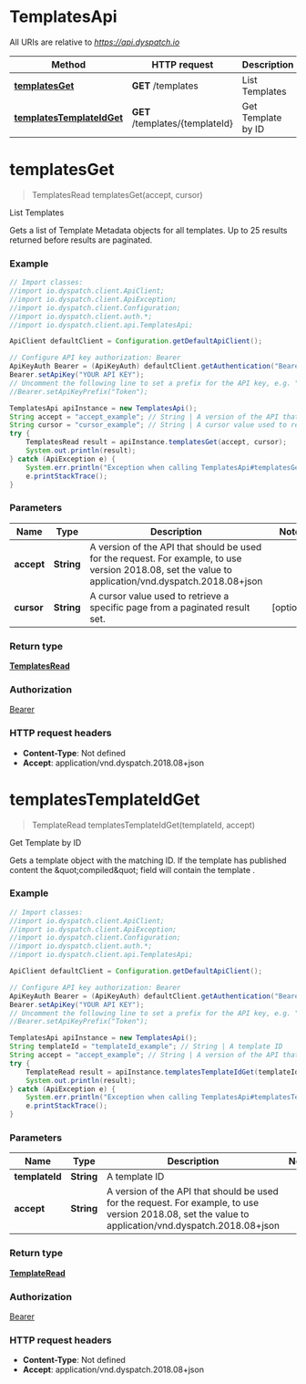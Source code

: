 # TemplatesApi

All URIs are relative to *https://api.dyspatch.io*

Method | HTTP request | Description
------------- | ------------- | -------------
[**templatesGet**](TemplatesApi.md#templatesGet) | **GET** /templates | List Templates
[**templatesTemplateIdGet**](TemplatesApi.md#templatesTemplateIdGet) | **GET** /templates/{templateId} | Get Template by ID


<a name="templatesGet"></a>
# **templatesGet**
> TemplatesRead templatesGet(accept, cursor)

List Templates

Gets a list of Template Metadata objects for all templates. Up to 25 results returned before results are paginated.

### Example
```java
// Import classes:
//import io.dyspatch.client.ApiClient;
//import io.dyspatch.client.ApiException;
//import io.dyspatch.client.Configuration;
//import io.dyspatch.client.auth.*;
//import io.dyspatch.client.api.TemplatesApi;

ApiClient defaultClient = Configuration.getDefaultApiClient();

// Configure API key authorization: Bearer
ApiKeyAuth Bearer = (ApiKeyAuth) defaultClient.getAuthentication("Bearer");
Bearer.setApiKey("YOUR API KEY");
// Uncomment the following line to set a prefix for the API key, e.g. "Token" (defaults to null)
//Bearer.setApiKeyPrefix("Token");

TemplatesApi apiInstance = new TemplatesApi();
String accept = "accept_example"; // String | A version of the API that should be used for the request. For example, to use version 2018.08, set the value to application/vnd.dyspatch.2018.08+json
String cursor = "cursor_example"; // String | A cursor value used to retrieve a specific page from a paginated result set.
try {
    TemplatesRead result = apiInstance.templatesGet(accept, cursor);
    System.out.println(result);
} catch (ApiException e) {
    System.err.println("Exception when calling TemplatesApi#templatesGet");
    e.printStackTrace();
}
```

### Parameters

Name | Type | Description  | Notes
------------- | ------------- | ------------- | -------------
 **accept** | **String**| A version of the API that should be used for the request. For example, to use version 2018.08, set the value to application/vnd.dyspatch.2018.08+json |
 **cursor** | **String**| A cursor value used to retrieve a specific page from a paginated result set. | [optional]

### Return type

[**TemplatesRead**](TemplatesRead.md)

### Authorization

[Bearer](../README.md#Bearer)

### HTTP request headers

 - **Content-Type**: Not defined
 - **Accept**: application/vnd.dyspatch.2018.08+json

<a name="templatesTemplateIdGet"></a>
# **templatesTemplateIdGet**
> TemplateRead templatesTemplateIdGet(templateId, accept)

Get Template by ID

Gets a template object with the matching ID. If the template has published content the \&quot;compiled\&quot; field will contain the template .

### Example
```java
// Import classes:
//import io.dyspatch.client.ApiClient;
//import io.dyspatch.client.ApiException;
//import io.dyspatch.client.Configuration;
//import io.dyspatch.client.auth.*;
//import io.dyspatch.client.api.TemplatesApi;

ApiClient defaultClient = Configuration.getDefaultApiClient();

// Configure API key authorization: Bearer
ApiKeyAuth Bearer = (ApiKeyAuth) defaultClient.getAuthentication("Bearer");
Bearer.setApiKey("YOUR API KEY");
// Uncomment the following line to set a prefix for the API key, e.g. "Token" (defaults to null)
//Bearer.setApiKeyPrefix("Token");

TemplatesApi apiInstance = new TemplatesApi();
String templateId = "templateId_example"; // String | A template ID
String accept = "accept_example"; // String | A version of the API that should be used for the request. For example, to use version 2018.08, set the value to application/vnd.dyspatch.2018.08+json
try {
    TemplateRead result = apiInstance.templatesTemplateIdGet(templateId, accept);
    System.out.println(result);
} catch (ApiException e) {
    System.err.println("Exception when calling TemplatesApi#templatesTemplateIdGet");
    e.printStackTrace();
}
```

### Parameters

Name | Type | Description  | Notes
------------- | ------------- | ------------- | -------------
 **templateId** | **String**| A template ID |
 **accept** | **String**| A version of the API that should be used for the request. For example, to use version 2018.08, set the value to application/vnd.dyspatch.2018.08+json |

### Return type

[**TemplateRead**](TemplateRead.md)

### Authorization

[Bearer](../README.md#Bearer)

### HTTP request headers

 - **Content-Type**: Not defined
 - **Accept**: application/vnd.dyspatch.2018.08+json

